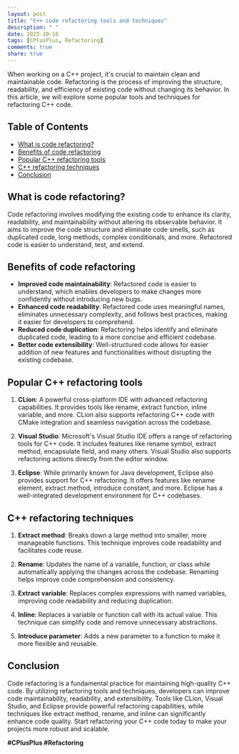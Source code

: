 ```yaml
---
layout: post
title: "C++ code refactoring tools and techniques"
description: " "
date: 2023-10-16
tags: [CPlusPlus, Refactoring]
comments: true
share: true
---
```


When working on a C++ project, it's crucial to maintain clean and maintainable code. Refactoring is the process of improving the structure, readability, and efficiency of existing code without changing its behavior. In this article, we will explore some popular tools and techniques for refactoring C++ code.

## Table of Contents
- [What is code refactoring?](#what-is-code-refactoring)
- [Benefits of code refactoring](#benefits-of-code-refactoring)
- [Popular C++ refactoring tools](#popular-c-refactoring-tools)
- [C++ refactoring techniques](#c-refactoring-techniques)
- [Conclusion](#conclusion)

## What is code refactoring?
Code refactoring involves modifying the existing code to enhance its clarity, readability, and maintainability without altering its observable behavior. It aims to improve the code structure and eliminate code smells, such as duplicated code, long methods, complex conditionals, and more. Refactored code is easier to understand, test, and extend.

## Benefits of code refactoring
  - **Improved code maintainability**: Refactored code is easier to understand, which enables developers to make changes more confidently without introducing new bugs.
  - **Enhanced code readability**: Refactored code uses meaningful names, eliminates unnecessary complexity, and follows best practices, making it easier for developers to comprehend.
  - **Reduced code duplication**: Refactoring helps identify and eliminate duplicated code, leading to a more concise and efficient codebase.
  - **Better code extensibility**: Well-structured code allows for easier addition of new features and functionalities without disrupting the existing codebase.
  
## Popular C++ refactoring tools

1. **CLion**: A powerful cross-platform IDE with advanced refactoring capabilities. It provides tools like rename, extract function, inline variable, and more. CLion also supports refactoring C++ code with CMake integration and seamless navigation across the codebase.

2. **Visual Studio**: Microsoft's Visual Studio IDE offers a range of refactoring tools for C++ code. It includes features like rename symbol, extract method, encapsulate field, and many others. Visual Studio also supports refactoring actions directly from the editor window.

3. **Eclipse**: While primarily known for Java development, Eclipse also provides support for C++ refactoring. It offers features like rename element, extract method, introduce constant, and more. Eclipse has a well-integrated development environment for C++ codebases.

## C++ refactoring techniques

1. **Extract method**: Breaks down a large method into smaller, more manageable functions. This technique improves code readability and facilitates code reuse.

2. **Rename**: Updates the name of a variable, function, or class while automatically applying the changes across the codebase. Renaming helps improve code comprehension and consistency.

3. **Extract variable**: Replaces complex expressions with named variables, improving code readability and reducing duplication.

4. **Inline**: Replaces a variable or function call with its actual value. This technique can simplify code and remove unnecessary abstractions.

5. **Introduce parameter**: Adds a new parameter to a function to make it more flexible and reusable.

## Conclusion

Code refactoring is a fundamental practice for maintaining high-quality C++ code. By utilizing refactoring tools and techniques, developers can improve code maintainability, readability, and extensibility. Tools like CLion, Visual Studio, and Eclipse provide powerful refactoring capabilities, while techniques like extract method, rename, and inline can significantly enhance code quality. Start refactoring your C++ code today to make your projects more robust and scalable.

**#CPlusPlus #Refactoring**